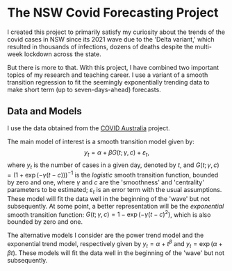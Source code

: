 # The NSW Covid Forecasting Project

I created this project to primarily satisfy my curiosity about the trends of the covid cases in NSW since its 2021 wave due to the 'Delta variant,' which resulted in thousands of infections, dozens of deaths despite the multi-week lockdown across the state. 

But there is more to that. With this project, I have combined two important topics of my research and teaching career. I use a variant of a smooth transition regression to fit the seemingly exponentially trending data to make short term (up to seven-days-ahead) forecasts.

## Data and Models

I use the data obtained from the [COVID Australia](https://www.covidaustralia.com/) project. 

The main model of interest is a smooth transition model given by: $$y_t = \alpha+\beta G(t;\gamma,c)+\varepsilon_t,$$ where $y_t$ is the number of cases in a given day, denoted by $t$, and $G(t;\gamma,c) = (1+\exp(-\gamma(t-c)))^{-1}$ is the *logistic* smooth transition function, bounded by zero and one, where $\gamma$ and $c$ are the 'smoothness' and 'centrality' parameters to be estimated; $\varepsilon_t$ is an error term with the usual assumptions. These model will fit the data well in the beginning of the 'wave' but not subsequently. At some point, a better representation will be the *exponential* smooth transition function: $G(t;\gamma,c) = 1-\exp(-\gamma(t-c)^2)$, which is also bounded by zero and one.

The alternative models I consider are the power trend model and the exponential trend model, respectively given by $y_t=\alpha+t^{\beta}$ and $y_t=\exp(\alpha+\beta t)$. These models will fit the data well in the beginning of the 'wave' but not subsequently.


